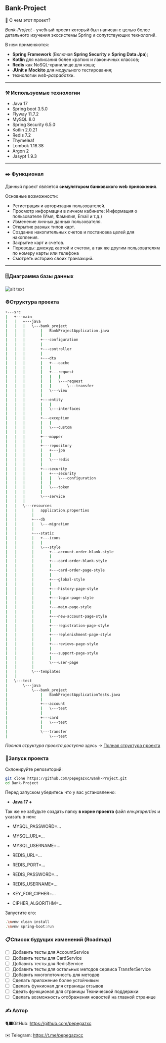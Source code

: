 ## Bank-Project

📌 О чем этот проект?

*Bank-Project* - учебный проект который был написан с целью более детального изучения экосистемы Spring и сопутствующих технологий.

В нем применяются:
- **Spring Framework** (Включая **Spring Security** и **Spring Data Jpa**);
- **Kotlin** для написания более кратких и лаконичных классов;
- **Redis** как NoSQL-хранилище для кэша;
- **JUnit и Mockito** для модульного тестирования;
- технологии *web-разработки*.

---
### ⚒️ Используемые технологии

- Java 17
- Spring boot 3.5.0
- Flyway 11.7.2
- MySQL 8.0
- Spring Security 6.5.0
- Kotlin 2.0.21
- Redis 7.2
- Thymeleaf 
- Lombok 1.18.38
- Argon 2
- Jasypt 1.9.3

--- 
### ✒️ Функционал

Данный проект является **симулятором банковского web приложения**. 

Основные возможности:

- Регистрация и авторизация пользователей.
- Просмотр информации в личном кабинете: Информация о пользователе (Имя, Фамилия, Email и т.д.)
- Изменение личных данных пользователя.
- Открытие разных типов карт.
- Создание накопительных счетов и постановка целей для накопления.
- Закрытие карт и счетов.
- Переводы: дмежуд картой и счетом, а так же другим пользователям по номеру карты или телефона
- Смотреть историю своих транзакций.
  
---
### 🗄️Диаграмма базы данных

![alt text](forReadme/images/image.png)

### ⚙️Структура проекта

``` bash
+---src
|   +---main
|   |   +---java
|   |   |   \---bank_project
|   |   |       |   BankProjectApplication.java
|   |   |       |
|   |   |       +---configuration
|   |   |       |
|   |   |       +---controller
|   |   |       |
|   |   |       +---dto
|   |   |       |   +---cache
|   |   |       |   |
|   |   |       |   +---request
|   |   |       |   |   |
|   |   |       |   |   \---request
|   |   |       |   |       \---transfer
|   |   |       |   \---view
|   |   |       |
|   |   |       +---entity
|   |   |       |   |
|   |   |       |   \---interfaces
|   |   |       |
|   |   |       +---exception
|   |   |       |   |
|   |   |       |   \---custom
|   |   |       |
|   |   |       +---mapper
|   |   |       |
|   |   |       +---repository
|   |   |       |   +---jpa
|   |   |       |   |
|   |   |       |   \---redis
|   |   |       |
|   |   |       +---security
|   |   |       |   +---security
|   |   |       |   |   \---configuration
|   |   |       |   |
|   |   |       |   \---token
|   |   |       |
|   |   |       \---service
|   |   |
|   |   \---resources
|   |       |   application.properties
|   |       |
|   |       +---db
|   |       |   \---migration
|   |       |
|   |       +---static
|   |       |   +---icons
|   |       |   |
|   |       |   \---style
|   |       |       +---account-order-blank-style
|   |       |       |
|   |       |       +---card-order-blank-style
|   |       |       |
|   |       |       +---card-order-page-style
|   |       |       |
|   |       |       +---global-style
|   |       |       |
|   |       |       +---history-page-style
|   |       |       |
|   |       |       +---login-page-style
|   |       |       |
|   |       |       +---main-page-style
|   |       |       |
|   |       |       +---new-account-page-style
|   |       |       |
|   |       |       +---registration-page-style
|   |       |       |
|   |       |       +---replenishment-page-style
|   |       |       |
|   |       |       +---reviews-page-style
|   |       |       |
|   |       |       +---support-page-style
|   |       |       |
|   |       |       \---user-page
|   |       |
|   |       \---templates
|   |
|   \---test
|       \---java
|           \---bank_project
|               |   BankProjectApplicationTests.java
|               |
|               +---account
|               |   \---test
|               |
|               +---card
|               |   \---test
|               |
|               \---transfer
|                   \---test
```

*Полная структура проекта доступна здесь ->* [Полная структура проекта](https://github.com/pepegazxc/Bank-Project/blob/main/forReadme/Full%20Project%20Structure.md)

### 🧩Запуск проекта

Склонируйте репозиторий:
``` bash
git clone https://github.com/pepegazxc/Bank-Project.git
cd Bank-Project
```

Перед запуском убедитесь что у вас установленно:
- **Java 17 +**

Так же не забудьте создать папку **в корне проекта** файл *env.properties* и указать в нем:
- MYSQL_PASSWORD=...
- MYSQL_URL=...
- MYSQL_USERNAME=...
  
- REDIS_URL=...
- REDIS_PORT=... 
- REDIS_PASSWORD=...  
- REDIS_USERNAME=... 
  
- KEY_FOR_CIPHER=...
- CIPHER_ALGORITHM=...

Запустите его:
``` bash
.\mvnw clean install
.\mvnw spring-boot:run
```
### 📋Список будущих изменений (Roadmap)

- [ ] Добавить  тесты для AccountService
- [ ] Добавить  тесты для CardService
- [ ] Добавить  тесты для RedisService
- [ ] Добавить  тесты для остальных методов сервиса TransferService
- [ ] Добавить многопоточность для методов
- [ ] Сделать приложение более устойчивым 
- [ ] Сделать функионал для страницы отзывов
- [ ] Сдеать функционал для страницы Технической поддержки
- [ ] Сделать возможность отображения новостей на главной странице

### ✍️ Автор

🐈‍⬛GitHub: https://github.com/pepegazxc

✉️ Telegram: https://t.me/pepegazxcc
